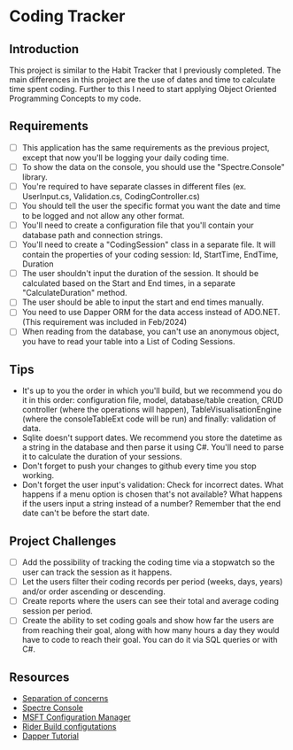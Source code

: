 # Coding Tracker

## Introduction

This project is similar to the Habit Tracker that I previously completed.
The main differences in this project are the use of dates and time to calculate time spent coding.
Further to this I need to start applying Object Oriented Programming Concepts to my code.

## Requirements

- [ ] This application has the same requirements as the previous project, except that now you'll be logging your daily coding time.
- [ ] To show the data on the console, you should use the "Spectre.Console" library.
- [ ] You're required to have separate classes in different files (ex. UserInput.cs, Validation.cs, CodingController.cs)
- [ ] You should tell the user the specific format you want the date and time to be logged and not allow any other format.
- [ ] You'll need to create a configuration file that you'll contain your database path and connection strings.
- [ ] You'll need to create a "CodingSession" class in a separate file. It will contain the properties of your coding session: Id, StartTime, EndTime, Duration
- [ ] The user shouldn't input the duration of the session. It should be calculated based on the Start and End times, in a separate "CalculateDuration" method.
- [ ] The user should be able to input the start and end times manually.
- [ ] You need to use Dapper ORM for the data access instead of ADO.NET. (This requirement was included in Feb/2024)
- [ ] When reading from the database, you can't use an anonymous object, you have to read your table into a List of Coding Sessions.

## Tips

- It's up to you the order in which you'll build, but we recommend you do it in this order: configuration file, model, database/table creation, CRUD controller (where the operations will happen), TableVisualisationEngine (where the consoleTableExt code will be run) and finally: validation of data.
- Sqlite doesn't support dates. We recommend you store the datetime as a string in the database and then parse it using C#. You'll need to parse it to calculate the duration of your sessions.
- Don't forget to push your changes to github every time you stop working.
- Don't forget the user input's validation: Check for incorrect dates. What happens if a menu option is chosen that's not available? What happens if the users input a string instead of a number? Remember that the end date can't be before the start date.

## Project Challenges

- [ ] Add the possibility of tracking the coding time via a stopwatch so the user can track the session as it happens.
- [ ] Let the users filter their coding records per period (weeks, days, years) and/or order ascending or descending.
- [ ] Create reports where the users can see their total and average coding session per period.
- [ ] Create the ability to set coding goals and show how far the users are from reaching their goal, along with how many hours a day they would have to code to reach their goal. You can do it via SQL queries or with C#.

## Resources

- [Separation of concerns](https://en.wikipedia.org/wiki/Separation_of_concerns)
- [Spectre Console](https://spectreconsole.net)
- [MSFT Configuration Manager](https://learn.microsoft.com/en-us/troubleshoot/developer/visualstudio/csharp/language-compilers/store-custom-information-config-file)
- [Rider Build configutations](https://www.jetbrains.com/help/rider/Build_Configurations.html)
- [Dapper Tutorial](https://www.jetbrains.com/help/rider/Build_Configurations.html)
